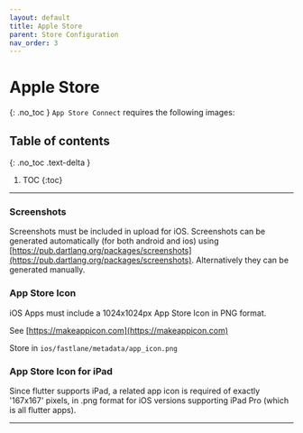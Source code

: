 ```yaml
---
layout: default
title: Apple Store
parent: Store Configuration
nav_order: 3
---
```


# Apple Store
{: .no_toc }
`App Store Connect` requires the following images:

## Table of contents
{: .no_toc .text-delta }

1. TOC
{:toc}

---

### Screenshots  
Screenshots must be included in upload for iOS. Screenshots can be generated automatically (for
    both android and ios) using [https://pub.dartlang.org/packages/screenshots](https://pub.dartlang.org/packages/screenshots). Alternatively
    they can be generated manually.

### App Store Icon  
iOS Apps must include a 1024x1024px App Store Icon in PNG format.
    
See [https://makeappicon.com](https://makeappicon.com)

Store in `ios/fastlane/metadata/app_icon.png`
    
### App Store Icon for iPad  
Since flutter supports iPad, a related app icon is required of exactly '167x167' pixels, 
    in .png format for iOS versions supporting iPad Pro (which is all flutter apps).

---
